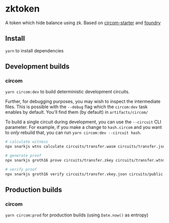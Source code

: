 # zktoken

A token which hide balance using zk. Based on [circom-starter](https://github.com/0xPARC/circom-starter) and [foundry](https://github.com/foundry-rs/foundry)

## Install

`yarn` to install dependencies

## Development builds

### circom

`yarn circom:dev` to build deterministic development circuits.

Further, for debugging purposes, you may wish to inspect the intermediate files. This is possible with the `--debug` flag which the `circom:dev` task enables by default. You'll find them (by default) in `artifacts/circom/`

To build a single circuit during development, you can use the `--circuit` CLI parameter. For example, if you make a change to `hash.circom` and you want to _only_ rebuild that, you can run `yarn circom:dev --circuit hash`.

```bash
# calculate witness
npx snarkjs wtns calculate circuits/transfer.wasm circuits/transfer.json circuits/transfer.wtns

# generate proof
npx snarkjs groth16 prove circuits/transfer.zkey circuits/transfer.wtns circuits/proof.json circuits/public.json

# verify proof
npx snarkjs groth16 verify circuits/transfer.vkey.json circuits/public.json circuits/proof.json
```


## Production builds

### circom

`yarn circom:prod` for production builds (using `Date.now()` as entropy)
